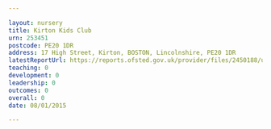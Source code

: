 ```yaml
---

layout: nursery
title: Kirton Kids Club
urn: 253451
postcode: PE20 1DR
address: 17 High Street, Kirton, BOSTON, Lincolnshire, PE20 1DR
latestReportUrl: https://reports.ofsted.gov.uk/provider/files/2450188/urn/253451.pdf
teaching: 0
development: 0
leadership: 0
outcomes: 0
overall: 0
date: 08/01/2015

---
```

